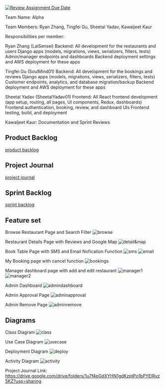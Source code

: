 [![Review Assignment Due Date](https://classroom.github.com/assets/deadline-readme-button-22041afd0340ce965d47ae6ef1cefeee28c7c493a6346c4f15d667ab976d596c.svg)](https://classroom.github.com/a/Fu_pncF5)


Team Name: Alpha

Team Members: 
Ryan Zhang, Tingfei Gu, Sheetal Yadav, Kawaljeet Kaur

Responsibilities per member:

Ryan Zhang (LaiSensei)
Backend:
All development for the restaurants and users Django apps (models, migrations, views, serializers, filters, tests)
Admin/manager endpoints and dashboards
Backend deployment settings and AWS deployment for these apps

Tingfei Gu (SoulMind01)
Backend:
All development for the bookings and reviews Django apps (models, migrations, views, serializers, filters, tests)
Customer endpoints, analytics, and database migration/backup
Backend deployment and AWS deployment for these apps

Sheetal Yadav (SheetalYadav01)
Frontend:
All React frontend development (app setup, routing, all pages, UI components, Redux, dashboards)
Frontend authentication, booking, review, and dashboard UIs
Frontend testing, build, and deployment

Kawaljeet Kaur:
Documentation and Sprint Reviews

## Product Backlog
[product backlog](./Product%20Backlog.pdf)

## Project Journal
[project journal](./Project%20Journal.pdf)

## Sprint Backlog
[sprint backlog](./Sprint%20Backlog%20-%20Sheet1.pdf)

## Feature set
Browse Restaurant Page and Search Filter
![browse](./images/browse.jpg)

Restaurant Details Page with Reviews and Google Map
![detail&map](./images/details.jpg)

Book Table Page with SMS and Email Nofication Function
![sms](./images/book%20table%20sms.jpg)
![email](./images/book%20table%20email.jpg)

My Booking page with cancel function
![bookings](./images/bookings.jpg)

Manager dashboard page with add and edit restaurant
![manager1](./images/manager1.jpg)
![manager2](./images/manager2.jpg)

Admin Dashboard
![admindashboard](./images/admin%20dashboard.jpg)

Admin Approval Page
![adminapproval](./images/admin%20approval.jpg)

Admin Remove Page
![adminremove](./images/admin%20remove.jpg)

## Diagrams
Class Diagram
![class](./images/class%20diagram.png)

Use Case Diagram
![usecase](./images/use%20case%20diagram.png)

Deployment Diagram
![deploy](./images/deploy%20diagram.png)

Activity Diagram
![activity](./images/activity%20diagram.png)

Project Journal Link:
https://drive.google.com/drive/folders/1u7f4pGdXYHN1gdKzptPo1bPYElRvz5KZ?usp=sharing
